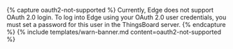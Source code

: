 {% capture oauth2-not-supported %}
Currently, Edge does not support OAuth 2.0 login. To log into Edge using your OAuth 2.0 user credentials, you must set a password for this user in the ThingsBoard server. 
{% endcapture %}
{% include templates/warn-banner.md content=oauth2-not-supported %}